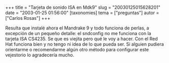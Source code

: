 +++
title = "Tarjeta de sonido ISA en Mdk9"
slug = "20030125015628201"
date = "2003-01-25 01:56:00"
[taxonomies]
tema = ["preguntas"]
autor = ["Carlos Rosas"]
+++

Resulta que instalé ahora el Mandrake 9 y todo funciona de perlas, a
excepción de un pequeño detalle: el sndconfig no me funciona con la
tarjeta ISA CS4235. Se que es viejita pero qué le voy a hacer. Con el
Red Hat funciona bien y no tengo ni idea de lo que pueda ser. Si alguien
pudiera orientarme o recomendarme algún otro método para configurar este
vejestorio lo agradecería mucho.

